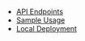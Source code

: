 
- [API Endpoints](#api-endpoints)
- [Sample Usage](#sample-usage)
- [Local Deployment](#local-deployment)
